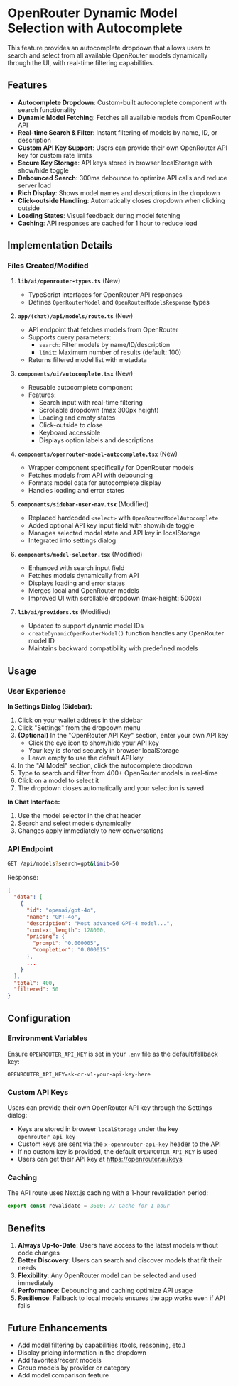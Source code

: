 # OpenRouter Dynamic Model Selection with Autocomplete

This feature provides an autocomplete dropdown that allows users to search and select from all available OpenRouter models dynamically through the UI, with real-time filtering capabilities.

## Features

- **Autocomplete Dropdown**: Custom-built autocomplete component with search functionality
- **Dynamic Model Fetching**: Fetches all available models from OpenRouter API
- **Real-time Search & Filter**: Instant filtering of models by name, ID, or description
- **Custom API Key Support**: Users can provide their own OpenRouter API key for custom rate limits
- **Secure Key Storage**: API keys stored in browser localStorage with show/hide toggle
- **Debounced Search**: 300ms debounce to optimize API calls and reduce server load
- **Rich Display**: Shows model names and descriptions in the dropdown
- **Click-outside Handling**: Automatically closes dropdown when clicking outside
- **Loading States**: Visual feedback during model fetching
- **Caching**: API responses are cached for 1 hour to reduce load

## Implementation Details

### Files Created/Modified

1. **`lib/ai/openrouter-types.ts`** (New)
   - TypeScript interfaces for OpenRouter API responses
   - Defines `OpenRouterModel` and `OpenRouterModelsResponse` types

2. **`app/(chat)/api/models/route.ts`** (New)
   - API endpoint that fetches models from OpenRouter
   - Supports query parameters:
     - `search`: Filter models by name/ID/description
     - `limit`: Maximum number of results (default: 100)
   - Returns filtered model list with metadata

3. **`components/ui/autocomplete.tsx`** (New)
   - Reusable autocomplete component
   - Features:
     - Search input with real-time filtering
     - Scrollable dropdown (max 300px height)
     - Loading and empty states
     - Click-outside to close
     - Keyboard accessible
     - Displays option labels and descriptions

4. **`components/openrouter-model-autocomplete.tsx`** (New)
   - Wrapper component specifically for OpenRouter models
   - Fetches models from API with debouncing
   - Formats model data for autocomplete display
   - Handles loading and error states

5. **`components/sidebar-user-nav.tsx`** (Modified)
   - Replaced hardcoded `<select>` with `OpenRouterModelAutocomplete`
   - Added optional API key input field with show/hide toggle
   - Manages selected model state and API key in localStorage
   - Integrated into settings dialog

6. **`components/model-selector.tsx`** (Modified)
   - Enhanced with search input field
   - Fetches models dynamically from API
   - Displays loading and error states
   - Merges local and OpenRouter models
   - Improved UI with scrollable dropdown (max-height: 500px)

7. **`lib/ai/providers.ts`** (Modified)
   - Updated to support dynamic model IDs
   - `createDynamicOpenRouterModel()` function handles any OpenRouter model ID
   - Maintains backward compatibility with predefined models

## Usage

### User Experience

**In Settings Dialog (Sidebar):**
1. Click on your wallet address in the sidebar
2. Click "Settings" from the dropdown menu
3. **(Optional)** In the "OpenRouter API Key" section, enter your own API key
   - Click the eye icon to show/hide your API key
   - Your key is stored securely in browser localStorage
   - Leave empty to use the default API key
4. In the "AI Model" section, click the autocomplete dropdown
5. Type to search and filter from 400+ OpenRouter models in real-time
6. Click on a model to select it
7. The dropdown closes automatically and your selection is saved

**In Chat Interface:**
1. Use the model selector in the chat header
2. Search and select models dynamically
3. Changes apply immediately to new conversations

### API Endpoint

```bash
GET /api/models?search=gpt&limit=50
```

Response:
```json
{
  "data": [
    {
      "id": "openai/gpt-4o",
      "name": "GPT-4o",
      "description": "Most advanced GPT-4 model...",
      "context_length": 128000,
      "pricing": {
        "prompt": "0.000005",
        "completion": "0.000015"
      },
      ...
    }
  ],
  "total": 400,
  "filtered": 50
}
```

## Configuration

### Environment Variables

Ensure `OPENROUTER_API_KEY` is set in your `.env` file as the default/fallback key:

```env
OPENROUTER_API_KEY=sk-or-v1-your-api-key-here
```

### Custom API Keys

Users can provide their own OpenRouter API key through the Settings dialog:
- Keys are stored in browser `localStorage` under the key `openrouter_api_key`
- Custom keys are sent via the `x-openrouter-api-key` header to the API
- If no custom key is provided, the default `OPENROUTER_API_KEY` is used
- Users can get their API key at https://openrouter.ai/keys

### Caching

The API route uses Next.js caching with a 1-hour revalidation period:

```typescript
export const revalidate = 3600; // Cache for 1 hour
```

## Benefits

1. **Always Up-to-Date**: Users have access to the latest models without code changes
2. **Better Discovery**: Users can search and discover models that fit their needs
3. **Flexibility**: Any OpenRouter model can be selected and used immediately
4. **Performance**: Debouncing and caching optimize API usage
5. **Resilience**: Fallback to local models ensures the app works even if API fails

## Future Enhancements

- Add model filtering by capabilities (tools, reasoning, etc.)
- Display pricing information in the dropdown
- Add favorites/recent models
- Group models by provider or category
- Add model comparison feature
